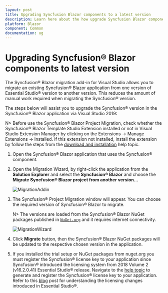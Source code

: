 ```yaml
---
layout: post
title: Upgrading Syncfusion Blazor components to a latest version
description: Learn here about the how upgrade Syncfusion Blazor components to a latest version from NuGet manager and migrate.
platform: Blazor
component: Common
documentation: ug
---
```


# Upgrading Syncfusion&reg; Blazor components to latest version

The Syncfusion&reg; Blazor migration add-in for Visual Studio allows you to migrate an existing Syncfusion&reg; Blazor application from one version of Essential Studio&reg; version to another version. This reduces the amount of manual work required when migrating the Syncfusion&reg; version.

The steps below will assist you to upgrade the Syncfusion&reg; version in the Syncfusion&reg; Blazor application via Visual Studio 2019:

N> Before use the Syncfusion&reg; Blazor Project Migration, check whether the Syncfusion&reg; Blazor Template Studio Extension installed or not in Visual Studio Extension Manager by clicking on the Extensions -> Manage Extensions -> Installed. If this extension not installed, install the extension by follow the steps from the [download and installation](https://blazor.syncfusion.com/documentation/visual-studio-integration/download-and-installation) help topic.

1. Open the Syncfusion&reg; Blazor application that uses the Syncfusion&reg; component.

2. Open the Migration Wizard,  by right-click the application from the **Solution Explorer** and select the **Syncfusion&reg; Blazor** and choose the **Migrate Syncfusion&reg; Blazor project from another version...**

    ![MigrationAddin](images/MigrationAddin.png)

3. The Syncfusion&reg; Project Migration window will appear. You can choose the required version of Syncfusion&reg; Blazor to migrate.

    N> The versions are loaded from the Syncfusion&reg; Blazor NuGet packages published in [`NuGet.org`](https://www.nuget.org/packages?q=Tags%3A%22blazor%22syncfusion) and it requires internet connectivity.

    ![MigrationWizard](images/Migration.png)

4. Click **Migrate** button, then the Syncfusion&reg; Blazor NuGet packages will be updated to the respective chosen version in the application.

5. If you installed the trial setup or NuGet packages from nuget.org you must register the Syncfusion&reg; license key to your application since Syncfusion&reg; introduced the licensing system from 2018 Volume 2 (v16.2.0.41) Essential Studio&reg; release. Navigate to the [help topic](https://help.syncfusion.com/common/essential-studio/licensing/overview#how-to-generate-syncfusion-license-key) to generate and register the Syncfusion&reg; license key to your application. Refer to this [blog](https://www.syncfusion.com/blogs/post/whats-new-in-2018-volume-2.aspx?_ga=2.11237684.1233358434.1587355730-230058891.1567654773) post for understanding the licensing changes introduced in Essential Studio&reg;.